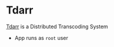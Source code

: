 # Tdarr

[Tdarr](https://home.tdarr.io/) is a Distributed Transcoding System

- App runs as `root` user

